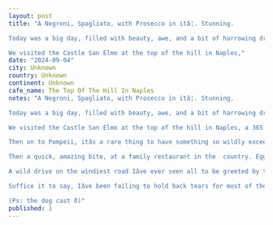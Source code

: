 ```yaml
---
layout: post
title: "A Negroni, Spagliato, with Prosecco in itâ¦. Stunning.

Today was a big day, filled with beauty, awe, and a bit of harrowing driving.

We visited the Castle San Elmo at the top of the hill in Naples,"
date: "2024-09-04"
city: Unknown
country: Unknown
continent: Unknown
cafe_name: The Top Of The Hill In Naples
notes: "A Negroni, Spagliato, with Prosecco in itâ¦. Stunning.

Today was a big day, filled with beauty, awe, and a bit of harrowing driving.

We visited the Castle San Elmo at the top of the hill in Naples, a 365 degree view of the city and the Med.

Then on to Pompeii, itâs a rare thing to have something so wildly exceed your already very high expectations. Iâm not sure it was possible for me to think about the Roman Empire moreâ¦ but here we are.

Then a quick, amazing bite, at a family restaurant in the  country. Eggplant parm might be the best thing Iâve ever tasted.

A wild drive on the windiest road Iâve ever seen all to be greeted by the amalfi coast, and another profoundly beautiful view.

Suffice it to say, Iâve been failing to hold back tears for most of the day. This place truly is awe-some, and I feel a deep sense of privilege and gratitude to have got to see and experience it, if only for a short few days.

(Ps: the dog cast ð­)"
published: 1
---
```

